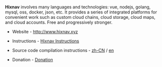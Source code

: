 **Hixnav** involves many languages and technologies: vue, nodejs, golang, mysql, oss, docker, json, etc. It provides a series of integrated platforms for convenient work such as custom cloud chains, cloud storage, cloud maps, and cloud accounts. Free and progressively stronger.

- Website - http://www.hixnav.xyz

- Instructions - [Hixnav Instructions](http://docs.hixnav.xyz/)

- Source code compilation instructions - [zh-CN](./README-CN.md) / [en](./README-EN.md)

- Donation - [Donation](./contribute.md)
